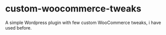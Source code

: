 # custom-woocommerce-tweaks
A simple Wordpress plugin with few custom WooCommerce tweaks, i have used before.
